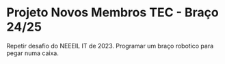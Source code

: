 
# Projeto Novos Membros TEC - Braço 24/25

Repetir desafio do NEEEIL IT de 2023.
Programar um braço robotico para pegar numa caixa.

